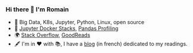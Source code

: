 ### Hi there 👋 I'm **Romain**

* :construction_worker: Big Data, K8s, Jupyter, Python, Linux, open source
* :handshake: [Jupyter Docker Stacks](https://github.com/jupyter/docker-stacks), [Pandas Profiling](https://github.com/pandas-profiling/pandas-profiling)
* :earth_africa: [Stack Overflow](https://stackoverflow.com/users/4413446/romain), [GoodReads](https://www.goodreads.com/user/show/3079764-romain)
* :fountain_pen: I'm in :heart: with :books:, I have a [blog](https://aubonroman.com) (in french) dedicated to my readings.
